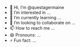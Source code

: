 - 👋 Hi, I’m @questagermaine
- 👀 I’m interested in ...
- 🌱 I’m currently learning ...
- 💞️ I’m looking to collaborate on ...
- 📫 How to reach me ...
- 😄 Pronouns: ...
- ⚡ Fun fact: ...

<!---
questagermaine/questagermaine is a ✨ special ✨ repository because its `README.md` (this file) appears on your GitHub profile.
You can click the Preview link to take a look at your changes.
--->
